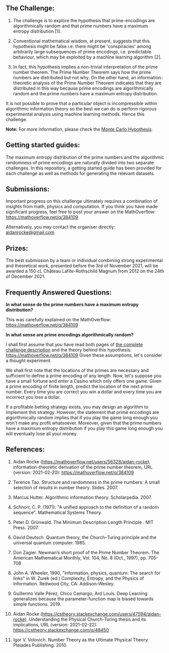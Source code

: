 ## The Challenge:

1. The challenge is to explore the hypothesis that prime-encodings are algorithmically random and that prime numbers have a maximum entropy distribution [1].

2. Conventional mathematical wisdom, at present, suggests that this hypothesis might be false i.e. there might be 'conspiracies' among arbitrarily large subsequences of prime encodings, i.e. predictable behaviour, which may be exploited by a machine learning algorithm [2].

3. In fact, this hypothesis implies a non-trivial interpretation of the prime number theorem. The Prime Number Theorem says how the prime numbers are distributed but not why. On the other hand, an information-theoretic analysis of the Prime Number Theorem indicates that they are distributed in this way because prime encodings are algorithmically random and the prime numbers have a maximum entropy distribution.

It is not possible to prove that a particular object is incompressible within algorithmic information theory so
the best we can do is perform rigorous experimental analysis using machine learning methods. Hence this challenge.

**Note:** For more information, please check the [Monte Carlo Hypothesis](https://github.com/AidanRocke/Monte-Carlo-Hypothesis/blob/main/monte-carlo-hypothesis.pdf).

## Getting started guides:

The maximum entropy distribution of the prime numbers and the algorithmic randomness of prime encodings are naturally divided into two separate challenges. In this repository, a getting started guide has been provided for each challenge as well as
methods for generating the relevant datasets.

## Submissions:

Important progress on this challenge ultimately requires a combination of insights from math, physics and computation.
If you think you have made significant progress, feel free to post your answer on the MathOverflow: https://mathoverflow.net/q/384109

Alternatively, you may contact the organiser directly: aidanrocke@gmail.com

## Prizes:

The best submission by a team or individual combining strong experimental and
theoretical work, presented before the 3rd of November 2021, will be awarded
a 150 cL Château Lafite-Rothschild Magnum from 2012 on the 24th of December 2021.

## Frequently Answered Questions:

**In what sense do the prime numbers have a maximum entropy distribution?**

This was carefully explained on the MathOverflow: https://mathoverflow.net/q/384109

**In what sense are prime encodings algorithmically random?**

I shall first assume that you have read both pages of [the complete challenge description](https://github.com/AidanRocke/Monte-Carlo-Hypothesis/blob/main/monte-carlo-hypothesis.pdf) and the theory behind this hypothesis: https://mathoverflow.net/q/384109
Given these assumptions, let's consider a thought experiment.

We shall first note that the locations of the primes are necessary and sufficient to define a prime encoding of any
length. Now, let's suppose you have a small fortune and enter a Casino which only offers one game. Given a prime encoding
of finite length, predict the location of the next prime number. Every time you are correct you win a dollar and every
time you are incorrect you lose a dollar.

If a profitable betting strategy exists, you may design an algorithm to implement this strategy. However, the statement
that prime encodings are algorithmically random implies that if you play the game long enough you won't make any profit
whatsoever. Moreover, given that the prime numbers have a maximum entropy distribution if you play this game long enough
you will eventually lose all your money.


## References:

1. Aidan Rocke (https://mathoverflow.net/users/56328/aidan-rocke), information-theoretic derivation of the prime number theorem, URL (version: 2021-02-20): https://mathoverflow.net/q/384109

2. Terence Tao. Structure and randomness in the prime numbers: A small selection of results in number theory. Slides. 2007.

3. Marcus Hutter. Algorithmic information theory. Scholarpedia. 2007.

4. Schnorr, C. P. (1971). "A unified approach to the definition of a random sequence". Mathematical Systems Theory.

5. Peter D. Grünwald. The Minimum Description Length Principle . MIT Press. 2007.

6. David Deutsch. Quantum theory, the Church–Turing principle and the universal quantum computer. 1985.

7. Don Zagier. Newman’s short proof of the Prime Number Theorem. The American Mathematical Monthly, Vol. 104, No. 8 (Oct., 1997), pp. 705-708

8. John A. Wheeler, 1990, "Information, physics, quantum: The search for links" in W. Zurek (ed.) Complexity, Entropy, and the Physics of Information. Redwood City, CA: Addison-Wesley.

9. Guillermo Valle Pérez, Chico Camargo, Ard Louis. Deep Learning generalizes because the parameter-function map is biased towards simple functions. 2019.

10. Aidan Rocke (https://cstheory.stackexchange.com/users/47594/aidan-rocke), Understanding the Physical Church-Turing thesis and its implications, URL (version: 2021-02-22): https://cstheory.stackexchange.com/q/48450

11. Igor V. Volovich. Number Theory as the Ultimate Physical Theory. Pleiades Publishing. 2010.
